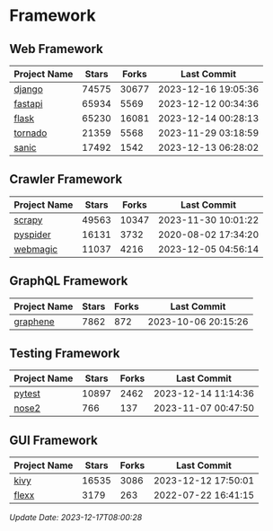 # Framework

## Web Framework
| Project Name | Stars | Forks | Last Commit |
| ------------ | ----- | ----- | ----------- |
| [django](https://github.com/django/django) | 74575 | 30677 | 2023-12-16 19:05:36 |
| [fastapi](https://github.com/tiangolo/fastapi) | 65934 | 5569 | 2023-12-12 00:34:36 |
| [flask](https://github.com/pallets/flask) | 65230 | 16081 | 2023-12-14 00:28:13 |
| [tornado](https://github.com/tornadoweb/tornado) | 21359 | 5568 | 2023-11-29 03:18:59 |
| [sanic](https://github.com/sanic-org/sanic) | 17492 | 1542 | 2023-12-13 06:28:02 |

## Crawler Framework
| Project Name | Stars | Forks | Last Commit |
| ------------ | ----- | ----- | ----------- |
| [scrapy](https://github.com/scrapy/scrapy) | 49563 | 10347 | 2023-11-30 10:01:22 |
| [pyspider](https://github.com/binux/pyspider) | 16131 | 3732 | 2020-08-02 17:34:20 |
| [webmagic](https://github.com/code4craft/webmagic) | 11037 | 4216 | 2023-12-05 04:56:14 |

## GraphQL Framework
| Project Name | Stars | Forks | Last Commit |
| ------------ | ----- | ----- | ----------- |
| [graphene](https://github.com/graphql-python/graphene) | 7862 | 872 | 2023-10-06 20:15:26 |

## Testing Framework
| Project Name | Stars | Forks | Last Commit |
| ------------ | ----- | ----- | ----------- |
| [pytest](https://github.com/pytest-dev/pytest) | 10897 | 2462 | 2023-12-14 11:14:36 |
| [nose2](https://github.com/nose-devs/nose2) | 766 | 137 | 2023-11-07 00:47:50 |

## GUI Framework
| Project Name | Stars | Forks | Last Commit |
| ------------ | ----- | ----- | ----------- |
| [kivy](https://github.com/kivy/kivy) | 16535 | 3086 | 2023-12-12 17:50:01 |
| [flexx](https://github.com/flexxui/flexx) | 3179 | 263 | 2022-07-22 16:41:15 |

*Update Date: 2023-12-17T08:00:28*